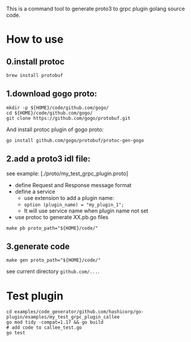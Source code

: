 This is a command tool to generate proto3 to grpc plugin golang source code.

# How to use
## 0.install protoc
```shell
brew install protobuf
```

## 1.download gogo proto:
```shell
mkdir -p ${HOME}/code/github.com/gogo/
cd ${HOME}/code/github.com/gogo/
git clone https://github.com/gogo/protobuf.git
```
And install protoc plugin of gogo proto:
```shell
go install github.com/gogo/protobuf/protoc-gen-gogo
```

## 2.add a proto3 idl file:
see example: [./proto/my_test_grpc_plugin.proto]
* define Request and Response message format
* define a service
  - use extension to add a plugin name:
  - `option (plugin_name) = "my_plugin_1";`
  - It will use service name when plugin name not set
* use protoc to generate XX.pb.go files
```shell
make pb proto_path="${HOME}/code/"
```

## 3.generate code
```shell
make gen proto_path="${HOME}/code/"
```

see current directory `github.com/...`.

# Test plugin
```shell
cd examples/code_generator/github.com/hashicorp/go-plugin/examples/my_test_grpc_plugin_callee
go mod tidy -compat=1.17 && go build
# add code to callee_test.go
go test
```
